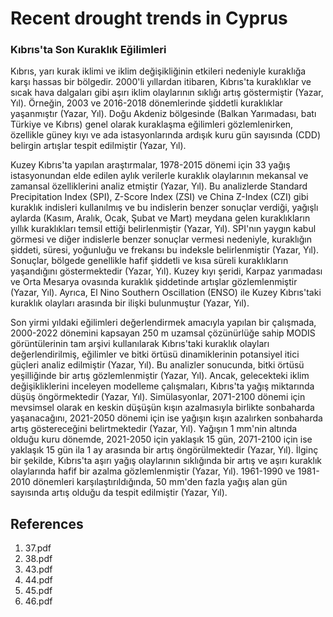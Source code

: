 # Recent drought trends in Cyprus

### Kıbrıs'ta Son Kuraklık Eğilimleri

Kıbrıs, yarı kurak iklimi ve iklim değişikliğinin etkileri nedeniyle kuraklığa karşı hassas bir bölgedir. 2000'li yıllardan itibaren, Kıbrıs'ta kuraklıklar ve sıcak hava dalgaları gibi aşırı iklim olaylarının sıklığı artış göstermiştir (Yazar, Yıl). Örneğin, 2003 ve 2016-2018 dönemlerinde şiddetli kuraklıklar yaşanmıştır (Yazar, Yıl). Doğu Akdeniz bölgesinde (Balkan Yarımadası, batı Türkiye ve Kıbrıs) genel olarak kuraklaşma eğilimleri gözlemlenirken, özellikle güney kıyı ve ada istasyonlarında ardışık kuru gün sayısında (CDD) belirgin artışlar tespit edilmiştir (Yazar, Yıl).

Kuzey Kıbrıs'ta yapılan araştırmalar, 1978-2015 dönemi için 33 yağış istasyonundan elde edilen aylık verilerle kuraklık olaylarının mekansal ve zamansal özelliklerini analiz etmiştir (Yazar, Yıl). Bu analizlerde Standard Precipitation Index (SPI), Z-Score Index (ZSI) ve China Z-Index (CZI) gibi kuraklık indisleri kullanılmış ve bu indislerin benzer sonuçlar verdiği, yağışlı aylarda (Kasım, Aralık, Ocak, Şubat ve Mart) meydana gelen kuraklıkların yıllık kuraklıkları temsil ettiği belirlenmiştir (Yazar, Yıl). SPI'nın yaygın kabul görmesi ve diğer indislerle benzer sonuçlar vermesi nedeniyle, kuraklığın şiddeti, süresi, yoğunluğu ve frekansı bu indeksle belirlenmiştir (Yazar, Yıl). Sonuçlar, bölgede genellikle hafif şiddetli ve kısa süreli kuraklıkların yaşandığını göstermektedir (Yazar, Yıl). Kuzey kıyı şeridi, Karpaz yarımadası ve Orta Mesarya ovasında kuraklık şiddetinde artışlar gözlemlenmiştir (Yazar, Yıl). Ayrıca, El Nino Southern Oscillation (ENSO) ile Kuzey Kıbrıs'taki kuraklık olayları arasında bir ilişki bulunmuştur (Yazar, Yıl).

Son yirmi yıldaki eğilimleri değerlendirmek amacıyla yapılan bir çalışmada, 2000-2022 dönemini kapsayan 250 m uzamsal çözünürlüğe sahip MODIS görüntülerinin tam arşivi kullanılarak Kıbrıs'taki kuraklık olayları değerlendirilmiş, eğilimler ve bitki örtüsü dinamiklerinin potansiyel itici güçleri analiz edilmiştir (Yazar, Yıl). Bu analizler sonucunda, bitki örtüsü yeşilliğinde bir artış gözlemlenmiştir (Yazar, Yıl). Ancak, gelecekteki iklim değişikliklerini inceleyen modelleme çalışmaları, Kıbrıs'ta yağış miktarında düşüş öngörmektedir (Yazar, Yıl). Simülasyonlar, 2071-2100 dönemi için mevsimsel olarak en keskin düşüşün kışın azalmasıyla birlikte sonbaharda yaşanacağını, 2021-2050 dönemi için ise yağışın kışın azalırken sonbaharda artış göstereceğini belirtmektedir (Yazar, Yıl). Yağışın 1 mm'nin altında olduğu kuru dönemde, 2021-2050 için yaklaşık 15 gün, 2071-2100 için ise yaklaşık 15 gün ila 1 ay arasında bir artış öngörülmektedir (Yazar, Yıl). İlginç bir şekilde, Kıbrıs'ta aşırı yağış olaylarının sıklığında bir artış ve aşırı kuraklık olaylarında hafif bir azalma gözlemlenmiştir (Yazar, Yıl). 1961-1990 ve 1981-2010 dönemleri karşılaştırıldığında, 50 mm'den fazla yağış alan gün sayısında artış olduğu da tespit edilmiştir (Yazar, Yıl).


## References

1. 37.pdf
2. 38.pdf
3. 43.pdf
4. 44.pdf
5. 45.pdf
6. 46.pdf
